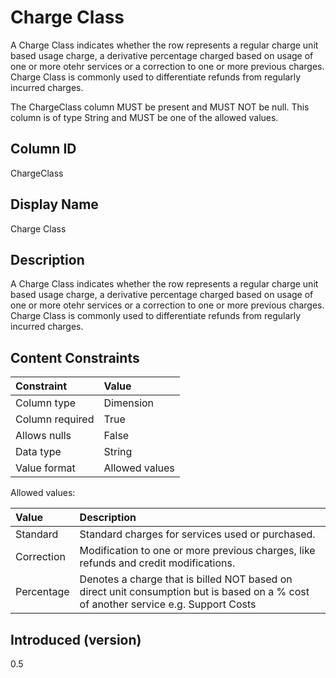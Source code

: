 # Charge Class

A Charge Class indicates whether the row represents a regular charge unit based usage charge, a derivative percentage charged based on usage of one or more otehr services or a correction to one or more previous charges. Charge Class is commonly used to differentiate refunds from regularly incurred charges.

The ChargeClass column MUST be present and MUST NOT be null. This column is of type String and MUST be one of the allowed values.

## Column ID

ChargeClass

## Display Name

Charge Class

## Description

A Charge Class indicates whether the row represents a regular charge unit based usage charge, a derivative percentage charged based on usage of one or more otehr services or a correction to one or more previous charges. Charge Class is commonly used to differentiate refunds from regularly incurred charges.

## Content Constraints

| Constraint      | Value          |
| :-------------- | :------------- |
| Column type     | Dimension      |
| Column required | True           |
| Allows nulls    | False          |
| Data type       | String         |
| Value format    | Allowed values |

Allowed values:

| Value      | Description                          |
| :--------- | :------------------------------------|
| Standard    | Standard charges for services used or purchased. |
| Correction  | Modification to one or more previous charges, like refunds and credit modifications. |
| Percentage  | Denotes a charge that is billed NOT based on direct unit consumption but is based on a % cost of another service e.g. Support Costs |

## Introduced (version)

0.5
